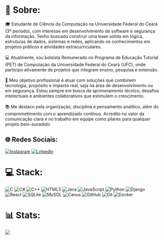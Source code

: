 # 💫 Sobre:
🎓 Estudante de Ciência da Computação na Universidade Federal do Ceará (3º período), com interesse em desenvolvimento de software e segurança da informação. Tenho buscado construir uma base sólida em lógica, estruturas de dados, sistemas e redes, aplicando os conhecimentos em projetos práticos e atividades extracurriculares.<br><br>💻 Atualmente, sou bolsista Remunerado no Programa de Educação Tutorial (PET) de Computação da Universidade Federal do Ceará (UFC), onde participo ativamente de projetos que integram ensino, pesquisa e extensão. <br><br>🚀 Meu objetivo profissional é atuar com soluções que combinem tecnologia, propósito e impacto real, seja na área de desenvolvimento ou em segurança. Estou sempre em busca de aprimoramento técnico, desafios intelectuais e ambientes colaborativos que estimulem o crescimento.<br><br>📚 Me destaco pela organização, disciplina e pensamento analítico, além do comprometimento com o aprendizado contínuo. Acredito no valor da comunicação clara e no trabalho em equipe como pilares para qualquer projeto bem-sucedido


## 🌐 Redes Sociais:
[![Instagram](https://img.shields.io/badge/Instagram-%23E4405F.svg?logo=Instagram&logoColor=white)](https://instagram.com/julianomel0) [![LinkedIn](https://img.shields.io/badge/LinkedIn-%230077B5.svg?logo=linkedin&logoColor=white)](https://linkedin.com/in/https://www.linkedin.com/in/julianomra/) 

# 💻 Stack:
![C](https://img.shields.io/badge/c-%2300599C.svg?style=for-the-badge&logo=c&logoColor=white) ![C#](https://img.shields.io/badge/c%23-%23239120.svg?style=for-the-badge&logo=csharp&logoColor=white) ![C++](https://img.shields.io/badge/c++-%2300599C.svg?style=for-the-badge&logo=c%2B%2B&logoColor=white) ![HTML5](https://img.shields.io/badge/html5-%23E34F26.svg?style=for-the-badge&logo=html5&logoColor=white) ![Java](https://img.shields.io/badge/java-%23ED8B00.svg?style=for-the-badge&logo=openjdk&logoColor=white) ![JavaScript](https://img.shields.io/badge/javascript-%23323330.svg?style=for-the-badge&logo=javascript&logoColor=%23F7DF1E) ![Python](https://img.shields.io/badge/python-3670A0?style=for-the-badge&logo=python&logoColor=ffdd54) ![Django](https://img.shields.io/badge/django-%23092E20.svg?style=for-the-badge&logo=django&logoColor=white) ![React](https://img.shields.io/badge/react-%2320232a.svg?style=for-the-badge&logo=react&logoColor=%2361DAFB) ![SQLite](https://img.shields.io/badge/sqlite-%2307405e.svg?style=for-the-badge&logo=sqlite&logoColor=white) ![MySQL](https://img.shields.io/badge/mysql-4479A1.svg?style=for-the-badge&logo=mysql&logoColor=white) ![Canva](https://img.shields.io/badge/Canva-%2300C4CC.svg?style=for-the-badge&logo=Canva&logoColor=white) ![GitHub](https://img.shields.io/badge/github-%23121011.svg?style=for-the-badge&logo=github&logoColor=white) ![Git](https://img.shields.io/badge/git-%23F05033.svg?style=for-the-badge&logo=git&logoColor=white) ![Docker](https://img.shields.io/badge/docker-%230db7ed.svg?style=for-the-badge&logo=docker&logoColor=white)
# 📊 Stats:
![](https://github-readme-stats.vercel.app/api/top-langs/?username=JulianoMRA&theme=dark&hide_border=false&include_all_commits=false&count_private=true&layout=compact)

